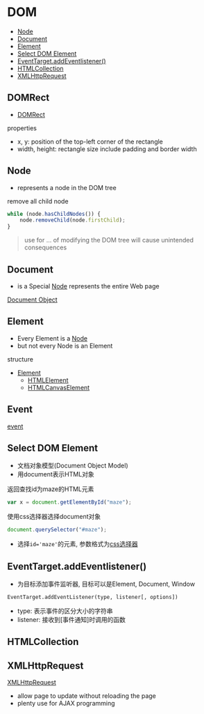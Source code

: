 # DOM

- [Node](#node)
- [Document](#document)
- [Element](#element)
- [Select DOM Element](#select-dom-element)
- [EventTarget.addEventlistener()](#eventtargetaddeventlistener)
- [HTMLCollection](#htmlcollection)
- [XMLHttpRequest](#xmlhttprequest)

## DOMRect

- [DOMRect](javascript-dom-domrect.md)

properties

- x, y: position of the top-left corner of the rectangle
- width, height: rectangle size include padding and border width

## Node

- represents a node in the DOM tree

remove all child node

```js
while (node.hasChildNodes()) {
    node.removeChild(node.firstChild);
}
```

> use for ... of modifying the DOM tree will cause unintended consequences

## Document

- is a Special [Node](#node) represents the entire Web page

[Document Object](javascript-dom-document.md)

## Element

- Every Element is a [Node](#node)
- but not every Node is an Element

structure

- [Element](javascript-dom-element.md)
  - [HTMLElement](javascript-dom-htmlelement.md)
  - [HTMLCanvasElement](javascript-dom-htmlcanvaselement.md)

## Event

[event](javascript-dom-event.md)

## Select DOM Element

- 文档对象模型(Document Object Model)
- 用document表示HTML对象

返回查找id为maze的HTML元素

```javascript
var x = document.getElementById("maze");
```
使用css选择器选择document对象

```javascript
document.querySelector("#maze");
```

- 选择`id='maze'`的元素, 参数格式为[css选择器](css-selector.md)

## EventTarget.addEventlistener()

- 为目标添加事件监听器, 目标可以是Element, Document, Window

`EventTarget.addEventListener(type, listener[, options])`

- type: 表示事件的区分大小的字符串
- listener: 接收到[事件通知]时调用的函数

## HTMLCollection


## XMLHttpRequest

[XMLHttpRequest](javascript-bom-xmlhttprequest.md)

- allow page to update without reloading the page
- plenty use for AJAX programming
